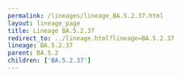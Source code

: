```yaml
---
permalink: /lineages/lineage_BA.5.2.37.html
layout: lineage_page
title: Lineage BA.5.2.37
redirect_to: ../lineage.html?lineage=BA.5.2.37
lineage: BA.5.2.37
parent: BA.5.2
children: ['BA.5.2.37']
---
```

